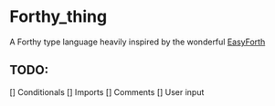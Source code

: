 # Forthy_thing
A Forthy type language heavily inspired by the wonderful [EasyForth](https://skilldrick.github.io/easyforth/)


## TODO:
[] Conditionals
[] Imports
[] Comments
[] User input